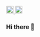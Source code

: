 <p align="left"> 
  <a href="http://twitter.com/taross__f">
    <img height="20" src="https://img.shields.io/twitter/follow/taross__f?label=Twitter&logo=twitter&style=flat" />
  </a>
  <a href="https://github.com/taross-f">
    <img height="20" src="https://img.shields.io/github/followers/taross-f?label=follow&logo=github&style=flat" />
  </a>
</p>


### Hi there 👋



<!--
**taross-f/taross-f** is a ✨ _special_ ✨ repository because its `README.md` (this file) appears on your GitHub profile.

Here are some ideas to get you started:

- 🔭 I’m currently working on ...
- 🌱 I’m currently learning ...
- 👯 I’m looking to collaborate on ...
- 🤔 I’m looking for help with ...
- 💬 Ask me about ...
- 📫 How to reach me: ...
- 😄 Pronouns: ...
- ⚡ Fun fact: ...
-->
